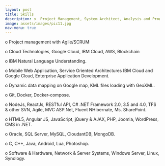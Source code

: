 ```yaml
---
layout: post
title: Skills
description: o	Project Management, System Architect, Analysis and Programming. <br/><br/> o Cloud Technologies, Google Cloud, IBM Cloud, AWS<br/><br/> o	Technologies, IoT, Blockchain, Web and Windows application, Mobile Application, JavaScript, C#, NodeJS, ReactJS, .NET CORE, Python, JAVA, C++, C, IBM Cloud, Google Cloud, AZURE, MVC, MVVM, HTML5, jQuery, Bootstrap, CSS, OOP, Lua.<br/><br/> o Databases, Ms. SQL Server, MySQL, CloudantDB, MongoDB.
image: assets/images/pic11.jpg
nav-menu: true
---
```

o	Project management with Agile/SCRUM

o Cloud Technologies, Google Cloud, IBM Cloud, AWS, Blockchain

o	IBM Natural Language Understanding.

o	Mobile Web Application, Service Oriented Architectures IBM Cloud and Google Cloud, Enterprise Application Development.

o	Dynamic data mapping on Google map, KML files loading with GeoXML.

o	Git, Docker, Docker-compose.

o	NodeJs, ReactJs, RESTful API, C# .NET Framework 2.0, 3.5 and 4.0, TFS & other SVN, Agile, MVC ASP.Net, Fluent NHibernate, Ms. SharePoint.

o	HTML5, Angular JS, JavaScript, jQuery & AJAX, PHP, Joomla, WordPress, CMS in .NET.

o	Oracle, SQL Server, MySQL, CloudantDB, MongoDB.

o	C, C++, Java, Android, Lua, Photoshop.

o	Software & Hardware, Network & Server Systems, Windows Server, Linux, Synology.

